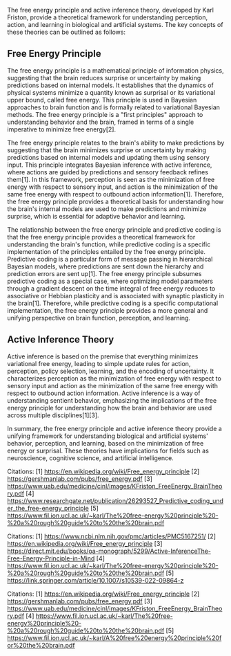 The free energy principle and active inference theory, developed by Karl Friston, provide a theoretical framework for understanding perception, action, and learning in biological and artificial systems. The key concepts of these theories can be outlined as follows:

## Free Energy Principle
The free energy principle is a mathematical principle of information physics, suggesting that the brain reduces surprise or uncertainty by making predictions based on internal models. It establishes that the dynamics of physical systems minimize a quantity known as surprisal or its variational upper bound, called free energy. This principle is used in Bayesian approaches to brain function and is formally related to variational Bayesian methods. The free energy principle is a "first principles" approach to understanding behavior and the brain, framed in terms of a single imperative to minimize free energy[2].

The free energy principle relates to the brain's ability to make predictions by suggesting that the brain minimizes surprise or uncertainty by making predictions based on internal models and updating them using sensory input. This principle integrates Bayesian inference with active inference, where actions are guided by predictions and sensory feedback refines them[1]. In this framework, perception is seen as the minimization of free energy with respect to sensory input, and action is the minimization of the same free energy with respect to outbound action information[1]. Therefore, the free energy principle provides a theoretical basis for understanding how the brain's internal models are used to make predictions and minimize surprise, which is essential for adaptive behavior and learning.

The relationship between the free energy principle and predictive coding is that the free energy principle provides a theoretical framework for understanding the brain's function, while predictive coding is a specific implementation of the principles entailed by the free energy principle. Predictive coding is a particular form of message passing in hierarchical Bayesian models, where predictions are sent down the hierarchy and prediction errors are sent up[1]. The free energy principle subsumes predictive coding as a special case, where optimizing model parameters through a gradient descent on the time integral of free energy reduces to associative or Hebbian plasticity and is associated with synaptic plasticity in the brain[1]. Therefore, while predictive coding is a specific computational implementation, the free energy principle provides a more general and unifying perspective on brain function, perception, and learning.



## Active Inference Theory
Active inference is based on the premise that everything minimizes variational free energy, leading to simple update rules for action, perception, policy selection, learning, and the encoding of uncertainty. It characterizes perception as the minimization of free energy with respect to sensory input and action as the minimization of the same free energy with respect to outbound action information. Active inference is a way of understanding sentient behavior, emphasizing the implications of the free energy principle for understanding how the brain and behavior are used across multiple disciplines[1][3].

In summary, the free energy principle and active inference theory provide a unifying framework for understanding biological and artificial systems' behavior, perception, and learning, based on the minimization of free energy or surprisal. These theories have implications for fields such as neuroscience, cognitive science, and artificial intelligence.






Citations:
[1] https://en.wikipedia.org/wiki/Free_energy_principle
[2] https://gershmanlab.com/pubs/free_energy.pdf
[3] https://www.uab.edu/medicine/cinl/images/KFriston_FreeEnergy_BrainTheory.pdf
[4] https://www.researchgate.net/publication/26293527_Predictive_coding_under_the_free-energy_principle
[5] https://www.fil.ion.ucl.ac.uk/~karl/The%20free-energy%20principle%20-%20a%20rough%20guide%20to%20the%20brain.pdf


Citations:
[1] https://www.ncbi.nlm.nih.gov/pmc/articles/PMC5167251/
[2] https://en.wikipedia.org/wiki/Free_energy_principle
[3] https://direct.mit.edu/books/oa-monograph/5299/Active-InferenceThe-Free-Energy-Principle-in-Mind
[4] https://www.fil.ion.ucl.ac.uk/~karl/The%20free-energy%20principle%20-%20a%20rough%20guide%20to%20the%20brain.pdf
[5] https://link.springer.com/article/10.1007/s10539-022-09864-z

Citations:
[1] https://en.wikipedia.org/wiki/Free_energy_principle
[2] https://gershmanlab.com/pubs/free_energy.pdf
[3] https://www.uab.edu/medicine/cinl/images/KFriston_FreeEnergy_BrainTheory.pdf
[4] https://www.fil.ion.ucl.ac.uk/~karl/The%20free-energy%20principle%20-%20a%20rough%20guide%20to%20the%20brain.pdf
[5] https://www.fil.ion.ucl.ac.uk/~karl/A%20free%20energy%20principle%20for%20the%20brain.pdf
